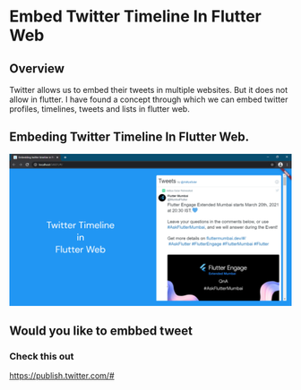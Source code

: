 # Embed Twitter Timeline In Flutter Web

## Overview

Twitter allows us to embed their tweets in multiple websites. But it does not allow in flutter. I have found a concept through which we can embed twitter profiles, timelines, tweets and lists in flutter web.

## Embeding Twitter Timeline In Flutter Web.

![plot](assets/imgs/fina_output.png) 


## Would you like to embbed tweet

### Check this out

https://publish.twitter.com/#
